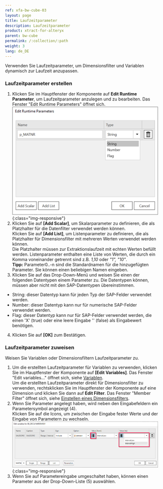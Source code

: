 ```yaml
---
ref: xfa-bw-cube-03
layout: page
title: Laufzeitparameter
description: Laufzeitparameter
product: xtract-for-alteryx
parent: bw-cube
permalink: /:collection/:path
weight: 3
lang: de_DE
---
```


Verwenden Sie Laufzeitparameter, um Dimensionsfilter und Variablen dynamisch zur Laufzeit anzupassen.<br>

### Laufzeitparameter erstellen 

1. Klicken Sie im Hauptfenster der Komponente auf **Edit Runtime Parameter**, um Laufzeitparameter anzulegen und zu bearbeiten.
Das Fenster "Edit Runtime Parameters" öffnet sich.<br> 
![Add parameters](/img/content/edit-runtime-parameters-list.png){:class="img-responsive"}<br> 
2. Klicken Sie auf **[Add Scalar]**, um Skalarparameter zu definieren, die als Platzhalter für die Datenfilter verwendet werden können. <br>
Klicken Sie auf **[Add List]**, um Listenparameter zu definieren, die als Platzhalter für Dimensionsfilter mit mehreren Werten verwendet werden können. <br>
Die Platzhalter müssen zur Extraktionslaufzeit mit echten Werten befüllt werden. Listenparameter enthalten eine Liste von Werten, die durch ein Komma voneinander getrennt sind z.B. *1,10* oder *"1", "10"*.<br>
**Tipp:** Parameter0..-n sind die Standardnamen für die hinzugefügten Parameter. Sie können einen beliebigen Namen eingeben.
3. Klicken Sie auf das Drop-Down-Menü und weisen Sie einen der folgenden Datentypen einem Parameter zu. Die Datentypen können, müssen aber nicht mit den SAP-Datentypen übereinstimmen. 
- String: dieser Datentyp kann für jeden Typ der SAP-Felder verwendet werden.
- Number: dieser Datentyp kann nur für numerische SAP-Felder verwendet werden.
- Flag: dieser Datentyp kann nur für SAP-Felder verwendet werden, die einen 'X'&nbsp;(true) oder eine leere Eingabe ''&nbsp;(false) als Eingabewert benötigen. <br>
4. Klicken Sie auf **[OK]** zum Bestätigen.


### Laufzeitparameter zuweisen

Weisen Sie Variablen oder Dimensionsfiltern Laufzeitparameter zu.

1. Um die erstellten Laufzeitparameter für Variablen zu verwenden, klicken Sie im Hauptfenster der Komponente auf **[Edit Variables]**. Das Fenster "Edit variables..." öffnet sich, siehe [Variablen](./variablen).<br> 
 Um die erstellten Laufzeitparameter direkt für Dimensionsfilter zu verwenden, rechtsklicken Sie im Hauptfenster der Komponente auf eine Dimension und klicken Sie dann auf **Edit Filter**. Das Fenster "Member Filter" öffnet sich, siehe [Einstellen eines Dimensionsfilters](./eine-bw-cube-quelle-definieren#einstellen-eines-dimensionsfilters).
2. Wenn Sie Parameter angelegt haben, wird neben den Eingabefeldern ein Parametersymbol angezeigt (4). <br>
Klicken Sie auf die Icons, um zwischen der Eingabe fester Werte und der Eingabe von Parametern zu wechseln.  <br>
![Selection With Parameters](/img/content/bwcube-parameters.png){:class="img-responsive"}
3. Wenn Sie auf Parametereingabe umgeschaltet haben, können einen Parameter aus der Drop-Down-Liste (5) auswählen.


